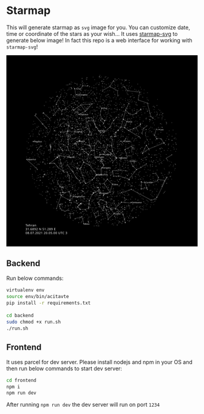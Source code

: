 # Starmap

This will generate starmap as `svg` image for you. You can customize date, time or coordinate of the stars as your wish... It uses [starmap-svg](https://github.com/skeletor-git/starmap-svg) to generate below image! In fact this repo is a web interface for working with `starmap-svg`!

![Example Output](./example/test.svg)

## Backend

Run below commands:

```bash
virtualenv env
source env/bin/acitavte
pip install -r requirements.txt

cd backend
sudo chmod +x run.sh
./run.sh
```

## Frontend

It uses parcel for dev server. Please install nodejs and npm in your OS and then run below commands to start dev server:

```bash
cd frontend
npm i
npm run dev
```

After running `npm run dev` the dev server will run on port `1234`
